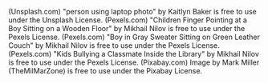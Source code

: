 (Unsplash.com) "person using laptop photo" by Kaitlyn Baker is free to use under the Unsplash License.
(Pexels.com) "Children Finger Pointing at a Boy Sitting on a Wooden Floor" by Mikhail Nilov is free to use under the Pexels License.
(Pexels.com) "Boy in Gray Sweater Sitting on Green Leather Couch" by Mikhail Nilov is free to use under the Pexels License.
(Pexels.com) "Kids Bullying a Classmate Inside the Library" by Mikhail Nilov is free to use under the Pexels License.
(Pixabay.com) Image by Mark Miller (TheMilMarZone) is free to use under the Pixabay License.
